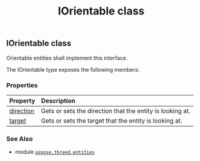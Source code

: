 ﻿---
title: IOrientable class
second_title: Aspose.3D for Python via .NET API References
description: 
type: docs
weight: 140
url: /aspose.threed.entities/iorientable/
is_root: false
---

## IOrientable class

Orientable entities shall implement this interface.



The IOrientable type exposes the following members:

### Properties
| Property | Description |
| :- | :- |
| [direction](/3d/python-net/aspose.threed.entities/iorientable/direction) | Gets or sets the direction that the entity is looking at. |
| [target](/3d/python-net/aspose.threed.entities/iorientable/target) | Gets or sets the target that the entity is looking at. |



### See Also
* module [`aspose.threed.entities`](..)
